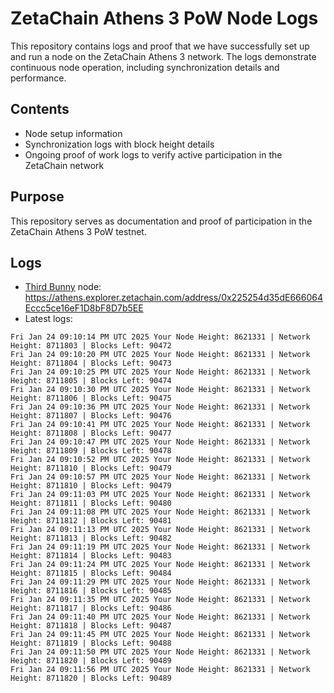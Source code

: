 # ZetaChain Athens 3 PoW Node Logs
This repository contains logs and proof that we have successfully set up and run a node on the ZetaChain Athens 3 network. The logs demonstrate continuous node operation, including synchronization details and performance.

## Contents
- Node setup information
- Synchronization logs with block height details
- Ongoing proof of work logs to verify active participation in the ZetaChain network

## Purpose
This repository serves as documentation and proof of participation in the ZetaChain Athens 3 PoW testnet.

## Logs

- [Third Bunny](https://thirdbunny.xyz/) node: https://athens.explorer.zetachain.com/address/0x225254d35dE666064Eccc5ce16eF1D8bF8D7b5EE
- Latest logs:
```
Fri Jan 24 09:10:14 PM UTC 2025 Your Node Height: 8621331 | Network Height: 8711803 | Blocks Left: 90472
Fri Jan 24 09:10:20 PM UTC 2025 Your Node Height: 8621331 | Network Height: 8711804 | Blocks Left: 90473
Fri Jan 24 09:10:25 PM UTC 2025 Your Node Height: 8621331 | Network Height: 8711805 | Blocks Left: 90474
Fri Jan 24 09:10:30 PM UTC 2025 Your Node Height: 8621331 | Network Height: 8711806 | Blocks Left: 90475
Fri Jan 24 09:10:36 PM UTC 2025 Your Node Height: 8621331 | Network Height: 8711807 | Blocks Left: 90476
Fri Jan 24 09:10:41 PM UTC 2025 Your Node Height: 8621331 | Network Height: 8711808 | Blocks Left: 90477
Fri Jan 24 09:10:47 PM UTC 2025 Your Node Height: 8621331 | Network Height: 8711809 | Blocks Left: 90478
Fri Jan 24 09:10:52 PM UTC 2025 Your Node Height: 8621331 | Network Height: 8711810 | Blocks Left: 90479
Fri Jan 24 09:10:57 PM UTC 2025 Your Node Height: 8621331 | Network Height: 8711810 | Blocks Left: 90479
Fri Jan 24 09:11:03 PM UTC 2025 Your Node Height: 8621331 | Network Height: 8711811 | Blocks Left: 90480
Fri Jan 24 09:11:08 PM UTC 2025 Your Node Height: 8621331 | Network Height: 8711812 | Blocks Left: 90481
Fri Jan 24 09:11:13 PM UTC 2025 Your Node Height: 8621331 | Network Height: 8711813 | Blocks Left: 90482
Fri Jan 24 09:11:19 PM UTC 2025 Your Node Height: 8621331 | Network Height: 8711814 | Blocks Left: 90483
Fri Jan 24 09:11:24 PM UTC 2025 Your Node Height: 8621331 | Network Height: 8711815 | Blocks Left: 90484
Fri Jan 24 09:11:29 PM UTC 2025 Your Node Height: 8621331 | Network Height: 8711816 | Blocks Left: 90485
Fri Jan 24 09:11:35 PM UTC 2025 Your Node Height: 8621331 | Network Height: 8711817 | Blocks Left: 90486
Fri Jan 24 09:11:40 PM UTC 2025 Your Node Height: 8621331 | Network Height: 8711818 | Blocks Left: 90487
Fri Jan 24 09:11:45 PM UTC 2025 Your Node Height: 8621331 | Network Height: 8711819 | Blocks Left: 90488
Fri Jan 24 09:11:50 PM UTC 2025 Your Node Height: 8621331 | Network Height: 8711820 | Blocks Left: 90489
Fri Jan 24 09:11:56 PM UTC 2025 Your Node Height: 8621331 | Network Height: 8711820 | Blocks Left: 90489
```

